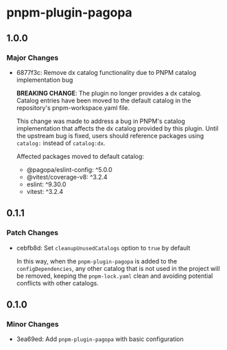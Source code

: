 # pnpm-plugin-pagopa

## 1.0.0

### Major Changes

- 6877f3c: Remove dx catalog functionality due to PNPM catalog implementation bug

  **BREAKING CHANGE**: The plugin no longer provides a dx catalog. Catalog entries have been moved to the default catalog in the repository's pnpm-workspace.yaml file.

  This change was made to address a bug in PNPM's catalog implementation that affects the dx catalog provided by this plugin. Until the upstream bug is fixed, users should reference packages using `catalog:` instead of `catalog:dx`.

  Affected packages moved to default catalog:
  - @pagopa/eslint-config: ^5.0.0
  - @vitest/coverage-v8: ^3.2.4
  - eslint: ^9.30.0
  - vitest: ^3.2.4

## 0.1.1

### Patch Changes

- cebfb8d: Set `cleanupUnusedCatalogs` option to `true` by default

  In this way, when the `pnpm-plugin-pagopa` is added to the `configDependencies`, any other catalog that is not used in the project will be removed, keeping the `pnpm-lock.yaml` clean and avoiding potential conflicts with other catalogs.

## 0.1.0

### Minor Changes

- 3ea69ed: Add `pnpm-plugin-pagopa` with basic configuration
